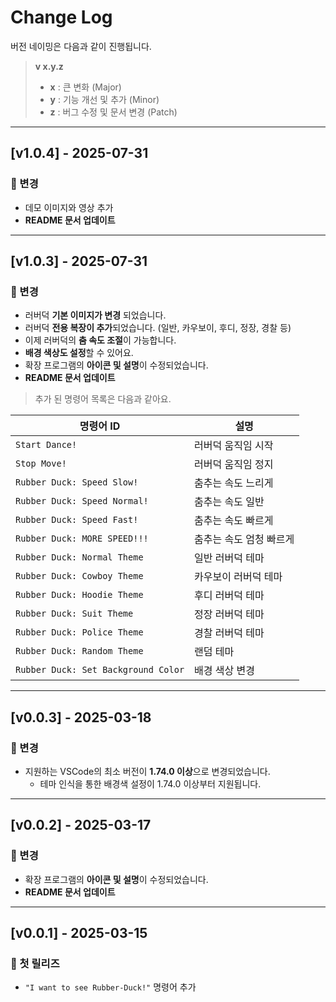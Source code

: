 # Change Log

버전 네이밍은 다음과 같이 진행됩니다.
> **v x.y.z**
> - **x** : 큰 변화 (Major)  
> - **y** : 기능 개선 및 추가 (Minor)  
> - **z** : 버그 수정 및 문서 변경 (Patch)  

---

## [v1.0.4] - 2025-07-31
### 🔄 변경  
- 데모 이미지와 영상 추가
- **README 문서 업데이트**

---

## [v1.0.3] - 2025-07-31
### 🔄 변경  
- 러버덕 **기본 이미지가 변경** 되었습니다.
- 러버덕 **전용 복장이 추가**되었습니다. (일반, 카우보이, 후디, 정장, 경찰 등)
- 이제 러버덕의 **춤 속도 조절**이 가능합니다.
- **배경 색상도 설정**할 수 있어요.
- 확장 프로그램의 **아이콘 및 설명**이 수정되었습니다.  
- **README 문서 업데이트**  

> 추가 된 명령어 목록은 다음과 같아요.

| 명령어 ID                           | 설명                           |
|------------------------------------|--------------------------------|
| `Start Dance!`     | 러버덕 움직임 시작         |
| `Stop Move!`      | 러버덕 움직임 정지         |
| `Rubber Duck: Speed Slow!`          | 춤추는 속도 느리게                         |
| `Rubber Duck: Speed Normal!`        | 춤추는 속도 일반                      |
| `Rubber Duck: Speed Fast!`          | 춤추는 속도 빠르게                         |
| `Rubber Duck: MORE SPEED!!!`      | 춤추는 속도 엄청 빠르게                    |
| `Rubber Duck: Normal Theme`                | 일반 러버덕 테마               |
| `Rubber Duck: Cowboy Theme`          | 카우보이 러버덕 테마           |
| `Rubber Duck: Hoodie Theme`          | 후디 러버덕 테마               |
| `Rubber Duck: Suit Theme`             | 정장 러버덕 테마               |
| `Rubber Duck: Police Theme`          | 경찰 러버덕 테마               |
| `Rubber Duck: Random Theme`          | 랜덤 테마                      |
| `Rubber Duck: Set Background Color`         | 배경 색상 변경                 |

---

## [v0.0.3] - 2025-03-18  
### 🔄 변경  
- 지원하는 VSCode의 최소 버전이 **1.74.0 이상**으로 변경되었습니다.
    - 테마 인식을 통한 배경색 설정이 1.74.0 이상부터 지원됩니다.

---

## [v0.0.2] - 2025-03-17  
### 🔄 변경  
- 확장 프로그램의 **아이콘 및 설명**이 수정되었습니다.  
- **README 문서 업데이트**  

---

## [v0.0.1] - 2025-03-15  
### 🚀 첫 릴리즈  
- `"I want to see Rubber-Duck!"` 명령어 추가
